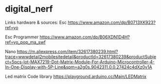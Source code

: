 # digital_nerf


Links hardware & sources:
Esc
https://www.amazon.com/dp/B0713XK923?ref=yo

Esc Programmer
https://www.amazon.com/dp/B06XDN1D4H?ref=yo_pop_ma_swf

Nano
https://m.aliexpress.com/item/32617380239.html?trace=wwwdetail2mobilesitedetail&productId=32617380239&productSubject=5pcs-lot-MAX7219-Dot-Matrix-Module-For-Arduino-Microcontroller-4-In-One-Display-with-5P-Line&spm=a2g0s.9042311.0.0.27424c4dXz0v1A

Led matrix Code library
https://playground.arduino.cc/Main/LEDMatrix